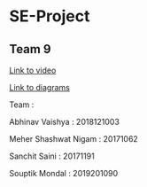 # SE-Project
## Team 9

[Link to video](https://iiitaphyd-my.sharepoint.com/:v:/g/personal/meher_shashwat_students_iiit_ac_in/EVQPG8A6JQVKgelBNLQpI8oBrSrxFJNq3WnkwPDUS5V00A?e=jijw9U)

[Link to diagrams](https://drive.google.com/drive/folders/1P5h9FFg39X9BLMG_TX2CnkOVRuIDK2QR?usp=sharing)

Team :

Abhinav Vaishya : 2018121003

Meher Shashwat Nigam : 20171062

Sanchit Saini : 20171191

Souptik Mondal : 2019201090



